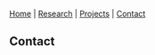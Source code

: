[Home](/index.md) | [Research](/research/index.md) | [Projects](/projects/index.md) | [Contact](/contact/index.md)

## Contact
